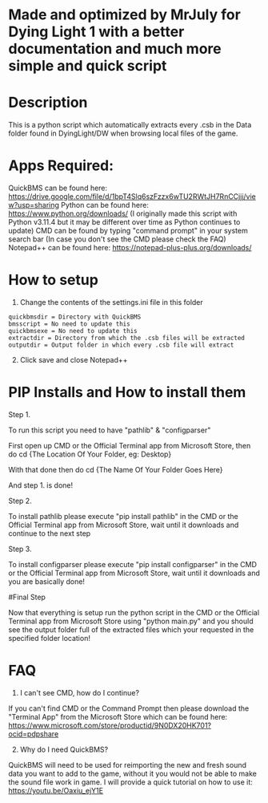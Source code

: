 # Made and optimized by MrJuly for Dying Light 1 with a better documentation and much more simple and quick script

# Description
This is a python script which automatically extracts every .csb in the Data folder found in DyingLight/DW when browsing local files of the game.

# Apps Required:
QuickBMS can be found here: https://drive.google.com/file/d/1bpT4Slq6szFzzx6wTU2RWtJH7RnCCjjj/view?usp=sharing
Python can be found here: https://www.python.org/downloads/ (I originally made this script with Python v3.11.4 but it may be different over time as Python continues to update)
CMD can be found by typing "command prompt" in your system search bar (In case you don't see the CMD please check the FAQ)
Notepad++ can be found here: https://notepad-plus-plus.org/downloads/

# How to setup
1. Change the contents of the settings.ini file in this folder
```
quickbmsdir = Directory with QuickBMS
bmsscript = No need to update this
quickbmsexe = No need to update this
extractdir = Directory from which the .csb files will be extracted
outputdir = Output folder in which every .csb file will extract
```

2. Click save and close Notepad++

# PIP Installs and How to install them

Step 1.

To run this script you need to have "pathlib" & "configparser"

First open up CMD or the Official Terminal app from Microsoft Store, then do cd {The Location Of Your Folder, eg: Desktop}

With that done then do cd {The Name Of Your Folder Goes Here}

And step 1. is done!

Step 2.

To install pathlib please execute "pip install pathlib" in the CMD or the Official Terminal app from Microsoft Store, wait until it downloads and continue to the next step

Step 3.

To install configparser please execute "pip install configparser" in the CMD or the Official Terminal app from Microsoft Store, wait until it downloads and you are basically done!

#Final Step

Now that everything is setup run the python script in the CMD or the Official Terminal app from Microsoft Store using "python main.py" and you should see the output folder full of the extracted files which your requested
in the specified folder location!


# FAQ

1. I can't see CMD, how do I continue?

If you can't find CMD or the Command Prompt then please download the "Terminal App" from the Microsoft Store which can be found here: https://www.microsoft.com/store/productid/9N0DX20HK701?ocid=pdpshare

2. Why do I need QuickBMS?

QuickBMS will need to be used for reimporting the new and fresh sound data you want to add to the game, without it you would not be able to make the sound file work in game. I will provide a quick tutorial on how to use it:
https://youtu.be/Oaxiu_ejY1E
